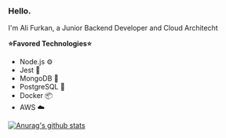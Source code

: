 ### Hello.

I'm Ali Furkan, a Junior Backend Developer and Cloud Architecht

**:star:Favored Technologies:star:**
- Node.js ⚙️
- Jest 🧪
- MongoDB 📁
- PostgreSQL 📁
- Docker :package:
- AWS :cloud:


[![Anurag's github stats](https://github-readme-stats.vercel.app/api?username=fdemirbas7&?count_private=true)](https://github.com/fdemirbas7/github-readme-stats)

